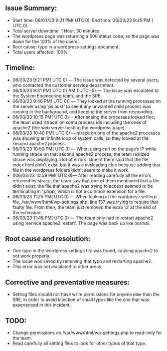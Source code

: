 ## Issue Summary:

- Start time: 06/03/23 9:21 PM( UTC 0), End time: 06/03/23 9:25 PM ( UTC 0).
- Total server downtime: 1 Hour, 30 minutes
- The wordpress page was returning a 500 status code, so the page was down for the 100% of the users.
- Root cause: typo in a wordpress settings document.
- Total users affected: 100%

## Timeline:

+ 06/03/23 9:21 PM( UTC 0) — The issue was detected by several users, who contacted the customer service department.
+ 06/03/23 9:31 PM( UTC 0) AM ( UTC -5) — The issue was escalated to the System Engineering team, and the SRE.
+ 06/03/23 9:46 PM( UTC 0)) — They looked at the running processes on the server using ‘ps auxf’ to see if any unwanted child process was running in the background, and keeping the server from responding.
+ 06/03/23 10:15 PM( UTC 0)— After seeing the processes looked fine, the team used ‘strace’ on some process ids including the ones of apache2 (the web server hosting the wordpress page).
+ 06/03/23 10:40 PM( UTC 0) — strace on one of the apache2 processes was showing an infinite loop of system calls, so they looked at the second apache2 process.
+ 06/03/23 10:50 PM( UTC 0) — When using curl on the page’s IP while running strace on that second apache2 process, the team realized strace was displaying a lot of errors. One of them said that the file index.html didn’t exist, but it was a misleading clue because adding that file in the wordpress folders didn’t seem to make it work.
+ 006/03/23 10:59 PM( UTC 0)— After reading carefully all the errors returned by strace, the team saw that one of them mentioned that a file didn’t exist: the file that apache2 was trying to access seemed to be terminating in ‘.phpp’, which is not a common extension for a file.
+ 06/03/23 11:25 PM( UTC 0) — When looking at the wordpress settings file, /var/www/html/wp-settings.php, line 137 was trying to require that faulty file. From then, the team just removed the extra ‘p’ at the end of the extension.
+ 06/03/23 11:45 PM( UTC 0) — The team only had to restart apache2 using ‘service apache2 restart’. The page was back up like normal.

## Root cause and resolution:

- One typo in the wordpress settings file was found, causing apache2 to not work properly.
- The issue was saved by removing that typo and restarting apache2.
- This error was not escalated to other areas.

## Corrective and preventative measures:

- Setting files should not have write permissions for anyone else than the SRE, in order to avoid injection of small typos like the one that was experienced in this incident.

## TODO:

- Change permissions on /var/www/html/wp-settings.php to read-only for the team.
- Read carefully all setting files to look for other typos of that type.

